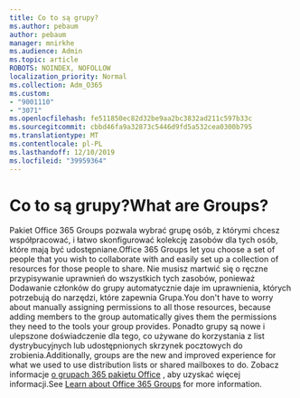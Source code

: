 ```yaml
---
title: Co to są grupy?
ms.author: pebaum
author: pebaum
manager: mnirkhe
ms.audience: Admin
ms.topic: article
ROBOTS: NOINDEX, NOFOLLOW
localization_priority: Normal
ms.collection: Adm_O365
ms.custom:
- "9001110"
- "3071"
ms.openlocfilehash: fe511850ec82d32be9aa2bc3832ad211c597b33c
ms.sourcegitcommit: cbbd46fa9a32873c5446d9fd5a532cea0300b795
ms.translationtype: MT
ms.contentlocale: pl-PL
ms.lasthandoff: 12/10/2019
ms.locfileid: "39959364"
---
```

# <a name="what-are-groups"></a><span data-ttu-id="07bdd-102">Co to są grupy?</span><span class="sxs-lookup"><span data-stu-id="07bdd-102">What are Groups?</span></span>

<span data-ttu-id="07bdd-103">Pakiet Office 365 Groups pozwala wybrać grupę osób, z którymi chcesz współpracować, i łatwo skonfigurować kolekcję zasobów dla tych osób, które mają być udostępniane.</span><span class="sxs-lookup"><span data-stu-id="07bdd-103">Office 365 Groups let you choose a set of people that you wish to collaborate with and easily set up a collection of resources for those people to share.</span></span> <span data-ttu-id="07bdd-104">Nie musisz martwić się o ręczne przypisywanie uprawnień do wszystkich tych zasobów, ponieważ Dodawanie członków do grupy automatycznie daje im uprawnienia, których potrzebują do narzędzi, które zapewnia Grupa.</span><span class="sxs-lookup"><span data-stu-id="07bdd-104">You don't have to worry about manually assigning permissions to all those resources, because adding members to the group automatically gives them the permissions they need to the tools your group provides.</span></span> <span data-ttu-id="07bdd-105">Ponadto grupy są nowe i ulepszone doświadczenie dla tego, co używane do korzystania z list dystrybucyjnych lub udostępnionych skrzynek pocztowych do zrobienia.</span><span class="sxs-lookup"><span data-stu-id="07bdd-105">Additionally, groups are the new and improved experience for what we used to use distribution lists or shared mailboxes to do.</span></span>  <span data-ttu-id="07bdd-106">Zobacz informacje [o grupach 365 pakietu Office](https://support.office.com/article/b565caa1-5c40-40ef-9915-60fdb2d97fa2) , aby uzyskać więcej informacji.</span><span class="sxs-lookup"><span data-stu-id="07bdd-106">See [Learn about Office 365 Groups](https://support.office.com/article/b565caa1-5c40-40ef-9915-60fdb2d97fa2) for more information.</span></span> 
